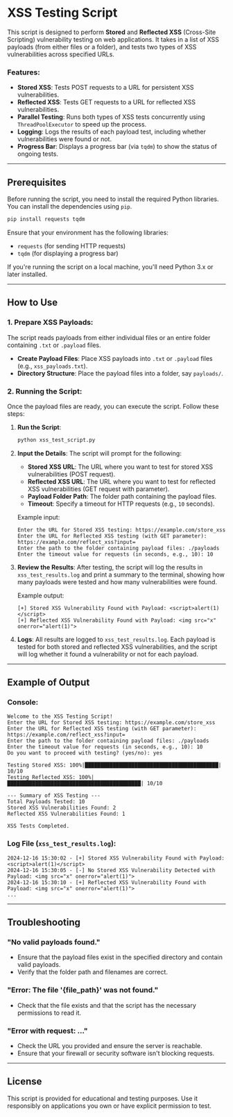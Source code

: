 # XSS Testing Script

This script is designed to perform **Stored** and **Reflected XSS** (Cross-Site Scripting) vulnerability testing on web applications. It takes in a list of XSS payloads (from either files or a folder), and tests two types of XSS vulnerabilities across specified URLs.

### Features:
- **Stored XSS**: Tests POST requests to a URL for persistent XSS vulnerabilities.
- **Reflected XSS**: Tests GET requests to a URL for reflected XSS vulnerabilities.
- **Parallel Testing**: Runs both types of XSS tests concurrently using `ThreadPoolExecutor` to speed up the process.
- **Logging**: Logs the results of each payload test, including whether vulnerabilities were found or not.
- **Progress Bar**: Displays a progress bar (via `tqdm`) to show the status of ongoing tests.

---

## Prerequisites

Before running the script, you need to install the required Python libraries. You can install the dependencies using `pip`.

```bash
pip install requests tqdm
```

Ensure that your environment has the following libraries:
- `requests` (for sending HTTP requests)
- `tqdm` (for displaying a progress bar)

If you're running the script on a local machine, you'll need Python 3.x or later installed.

---

## How to Use

### 1. Prepare XSS Payloads:
The script reads payloads from either individual files or an entire folder containing `.txt` or `.payload` files. 

- **Create Payload Files**: Place XSS payloads into `.txt` or `.payload` files (e.g., `xss_payloads.txt`).
- **Directory Structure**: Place the payload files into a folder, say `payloads/`.

### 2. Running the Script:
Once the payload files are ready, you can execute the script. Follow these steps:

1. **Run the Script**:
   ```bash
   python xss_test_script.py
   ```

2. **Input the Details**:
   The script will prompt for the following:
   - **Stored XSS URL**: The URL where you want to test for stored XSS vulnerabilities (POST request).
   - **Reflected XSS URL**: The URL where you want to test for reflected XSS vulnerabilities (GET request with parameter).
   - **Payload Folder Path**: The folder path containing the payload files.
   - **Timeout**: Specify a timeout for HTTP requests (e.g., `10` seconds).

   Example input:
   ```
   Enter the URL for Stored XSS testing: https://example.com/store_xss
   Enter the URL for Reflected XSS testing (with GET parameter): https://example.com/reflect_xss?input=
   Enter the path to the folder containing payload files: ./payloads
   Enter the timeout value for requests (in seconds, e.g., 10): 10
   ```

3. **Review the Results**:
   After testing, the script will log the results in `xss_test_results.log` and print a summary to the terminal, showing how many payloads were tested and how many vulnerabilities were found.

   Example output:
   ```
   [+] Stored XSS Vulnerability Found with Payload: <script>alert(1)</script>
   [+] Reflected XSS Vulnerability Found with Payload: <img src="x" onerror="alert(1)">
   ```

4. **Logs**:
   All results are logged to `xss_test_results.log`. Each payload is tested for both stored and reflected XSS vulnerabilities, and the script will log whether it found a vulnerability or not for each payload.

---

## Example of Output

### Console:

```
Welcome to the XSS Testing Script!
Enter the URL for Stored XSS testing: https://example.com/store_xss
Enter the URL for Reflected XSS testing (with GET parameter): https://example.com/reflect_xss?input=
Enter the path to the folder containing payload files: ./payloads
Enter the timeout value for requests (in seconds, e.g., 10): 10
Do you want to proceed with testing? (yes/no): yes

Testing Stored XSS: 100%|███████████████████████████████████████████| 10/10
Testing Reflected XSS: 100%|███████████████████████████████████████████| 10/10

--- Summary of XSS Testing ---
Total Payloads Tested: 10
Stored XSS Vulnerabilities Found: 2
Reflected XSS Vulnerabilities Found: 1

XSS Tests Completed.
```

### Log File (`xss_test_results.log`):

```
2024-12-16 15:30:02 - [+] Stored XSS Vulnerability Found with Payload: <script>alert(1)</script>
2024-12-16 15:30:05 - [-] No Stored XSS Vulnerability Detected with Payload: <img src="x" onerror="alert(1)">
2024-12-16 15:30:10 - [+] Reflected XSS Vulnerability Found with Payload: <img src="x" onerror="alert(1)">
...
```

---

## Troubleshooting

### "No valid payloads found."
- Ensure that the payload files exist in the specified directory and contain valid payloads.
- Verify that the folder path and filenames are correct.

### "Error: The file '{file_path}' was not found."
- Check that the file exists and that the script has the necessary permissions to read it.

### "Error with request: ..."
- Check the URL you provided and ensure the server is reachable.
- Ensure that your firewall or security software isn't blocking requests.

---

## License

This script is provided for educational and testing purposes. Use it responsibly on applications you own or have explicit permission to test.
